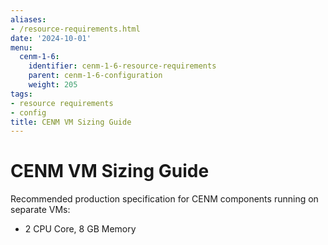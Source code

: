 ```yaml
---
aliases:
- /resource-requirements.html
date: '2024-10-01'
menu:
  cenm-1-6:
    identifier: cenm-1-6-resource-requirements
    parent: cenm-1-6-configuration
    weight: 205
tags:
- resource requirements
- config
title: CENM VM Sizing Guide
---
```


# CENM VM Sizing Guide

Recommended production specification for CENM components running on separate VMs:

* 2 CPU Core, 8 GB Memory

